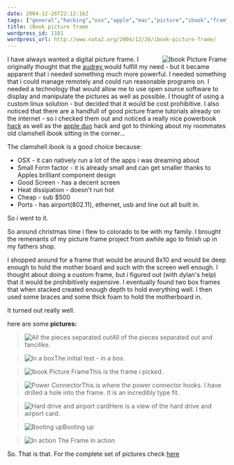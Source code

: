 ```yaml
---
date: 2004-12-26T22:12:16Z
tags: ["general","hacking","osx","apple","mac","picture","ibook","fram"]
title: iBook picture frame
wordpress_id: 1181
wordpress_url: http://www.nata2.org/2004/12/26/ibook-picture-frame/
---
```


<img align="right" alt="Ibook Picture Frame" src="http://nata2.info/.thumbnails/misc/misc_hacking/ibook_picture_frame/IMG_3842.jpg" />

I have always wanted a digital picture frame. I originally thought that the <a href="http://www.audreyhacking.com">audrey </a> would fulfill my need - but it became apparent that i needed something much more powerful. I needed something that i could manage remotely and could run reasonable programs on. I needed a technology that would allow me to use open source software to display and manipulate the pictures as well as possible. I thought of using a custom linux solution - but decided that it would be cost prohibitive. I also noticed that there are a handfull of good picture frame tutorials already on the internet - so i checked them out and noticed a really nice powerbook <a href="http://www.applefritter.com/node/view/4971">hack</a> as well as the <a href="http://www.applefritter.com/hacks/duodigitalframe/index.html">apple duo</a> hack and got to thinking about my roommates old clamshell ibook sitting in the corner...

<!--more-->

The clamshell ibook is a good choice because:
<ul>
	<li>OSX - it can natively run a lot of the apps i was dreaming about</li>
	<li>Small Form factor - it is already small and can get smaller thanks to Apples brilliant component design</li>
	<li>Good Screen - has a decent screen</li>
	<li>Heat dissipation - doesn't run hot</li>
	<li>Cheap - sub $500</li>
	<li>Ports - has airport(802.11), ethernet, usb and line out all built in.</li>
</ul>
So i went to it.

So around christmas time i flew to colorado to be with my family. I brought the remenants of my picture frame project from awhile ago to finish up in my fathers shop.

I shopped around for a frame that would be around 8x10 and would be deep enough to hold the mother board and such with the screen well enough. I thought about doing a custom frame, but i figured out (with dylan's help) that it would be prohibitively expensive. I eventually found two box frames that when stacked created enough depth to hold everything well. I then used some braces and some thick foam to hold the motherboard in.

It turned out really well.

here are some <strong>pictures:</strong>
<blockquote><img alt="All the pieces separated out" src="http://nata2.info/.thumbnails/pictures/misc/phone_camera/photolog/1080109043-Nokia6600%28010%29.jpg" />All of the pieces separated out and fancilike.</blockquote>
<blockquote><img alt="In a box" src="http://nata2.info/.thumbnails/pictures/misc/phone_camera/photolog/1080111294-Nokia6600%28012%29.jpg" />The initial test - in a box.</blockquote>
<blockquote><img alt="Ibook Picture Frame" src="http://nata2.info/.thumbnails/misc/misc_hacking/ibook_picture_frame/IMG_3818.jpg" />This is the frame i picked.</blockquote>
<blockquote><img alt="Power Connector" src="http://nata2.info/.thumbnails/misc/misc_hacking/ibook_picture_frame/IMG_3815.jpg" />This is where the power connector hooks. I have drilled a hole into the frame. It is an incredibly type fit.</blockquote>
<blockquote><img alt="Hard drive and airport card" src="http://nata2.info/.thumbnails/misc/misc_hacking/ibook_picture_frame/IMG_3816.jpg" />Here is a view of the hard drive and airport card.</blockquote>
<blockquote><img alt="Booting up" src="http://nata2.info/.thumbnails/misc/misc_hacking/ibook_picture_frame/IMG_3820.jpg" />Booting up</blockquote>
<blockquote><img alt="In action" src="http://nata2.info/.thumbnails/misc/misc_hacking/ibook_picture_frame/IMG_3840.jpg" /> The Frame in action</blockquote>
So. That is that. For the complete set of pictures check <a href="http://nata2.info/?path=misc%2Fmisc_hacking%2Fibook_picture_frame">here</a>
